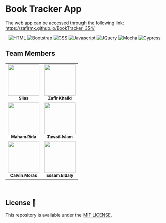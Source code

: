 # Book Tracker App

The web app can be accessed through the following link: https://zafirmk.github.io/BookTracker_354/
<div align="center">
  <img src="https://img.shields.io/badge/html5-%23E34F26.svg?style=for-the-badge&logo=html5&logoColor=white" alt="HTML">
  <img src="https://img.shields.io/badge/bootstrap-%23563D7C.svg?style=for-the-badge&logo=bootstrap&logoColor=white" alt="Bootstrap">
  <img src="https://img.shields.io/badge/css3-%231572B6.svg?style=for-the-badge&logo=css3&logoColor=white" alt="CSS">
  <img src="https://img.shields.io/badge/javascript-%23323330.svg?style=for-the-badge&logo=javascript&logoColor=%23F7DF1E" alt="Javascript">
  <img src="https://img.shields.io/badge/jquery-%230769AD.svg?style=for-the-badge&logo=jquery&logoColor=white" alt="JQuery">
  <img src="https://img.shields.io/badge/-mocha-%238D6748?style=for-the-badge&logo=mocha&logoColor=white" alt="Mocha">
  <img src="https://img.shields.io/badge/-cypress-%23E5E5E5?style=for-the-badge&logo=cypress&logoColor=058a5e" alt="Cypress">
</div>


## Team Members

<div align="center">
<table>
  <tr>
    <td align="center"><a href="https://github.com/Silask24"><img src="https://avatars.githubusercontent.com/u/114254532?v=4" width="100px;" alt=""/><br /><sub><b>Silas</b></sub></a></td>
        <td align="center"><a href="https://github.com/Zafirmk"><img src="https://avatars.githubusercontent.com/u/42074951?v=4" width="100px;" alt=""/><br /><sub><b>Zafir Khalid</b></sub></a></td> 
  </tr>
  <tr>
   <td align="center"><a href="https://github.com/mmrida"><img src="https://avatars.githubusercontent.com/u/101475031?v=4" width="100px;" alt=""/><br /><sub><b>Maham Rida</b></sub></a></td>
   <td align="center"><a href="https://github.com/compsightawsif"><img src="https://avatars.githubusercontent.com/u/57234500?v=4" width="100px;" alt=""/><br /><sub><b>Tawsif Islam</b></sub></a></td>
  </tr>
    <tr>
  <td align="center"><a href="https://github.com/calvinmoras"><img src="https://avatars.githubusercontent.com/u/92411532?v=4" width="100px;" alt=""/><br /><sub><b>Calvin Moras</b></sub></a></td>
    <td align="center"><a href="https://github.com/EssamEldaly"><img src="https://avatars.githubusercontent.com/u/60357054?v=4" width="100px;" alt=""/><br /><sub><b>Essam Eldaly</b></sub></a></td>

</tr>
</table>
</div>
<br>


## License 📝

This repository is available under the [MIT LICENSE](./LICENSE).
